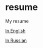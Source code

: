 resume
======

My resume

[In English](https://github.com/balta2ar/resume/blob/master/pdf/yuri-bochkarev-en-resume.pdf?raw=true)

[In Russian](https://github.com/balta2ar/resume/blob/master/pdf/yuri-bochkarev-ru-resume.pdf?raw=true)
